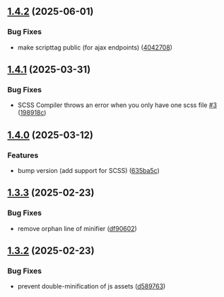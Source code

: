 ## [1.4.2](https://github.com/baumrock/RockDevTools/compare/v1.4.1...v1.4.2) (2025-06-01)


### Bug Fixes

* make scripttag public (for ajax endpoints) ([4042708](https://github.com/baumrock/RockDevTools/commit/4042708938aea6efa88c0a14373574eb3e00de25))

## [1.4.1](https://github.com/baumrock/RockDevTools/compare/v1.4.0...v1.4.1) (2025-03-31)


### Bug Fixes

* SCSS Compiler throws an error when you only have one scss file [#3](https://github.com/baumrock/RockDevTools/issues/3) ([198918c](https://github.com/baumrock/RockDevTools/commit/198918c5b47044c4af8be7d1b7dc34a17641aa95))

## [1.4.0](https://github.com/baumrock/RockDevTools/compare/v1.3.3...v1.4.0) (2025-03-12)


### Features

* bump version (add support for SCSS) ([635ba5c](https://github.com/baumrock/RockDevTools/commit/635ba5c2361395c9c0fcc810cb5bd3fddbe9b76e))

## [1.3.3](https://github.com/baumrock/RockDevTools/compare/v1.3.2...v1.3.3) (2025-02-23)


### Bug Fixes

* remove orphan line of minifier ([df90602](https://github.com/baumrock/RockDevTools/commit/df90602e110ea7b764a927072b160a3abe38d9cc))

## [1.3.2](https://github.com/baumrock/RockDevTools/compare/v1.3.1...v1.3.2) (2025-02-23)


### Bug Fixes

* prevent double-minification of js assets ([d589763](https://github.com/baumrock/RockDevTools/commit/d589763979ccc05c10e35827f8603a0e20f25bd1))

